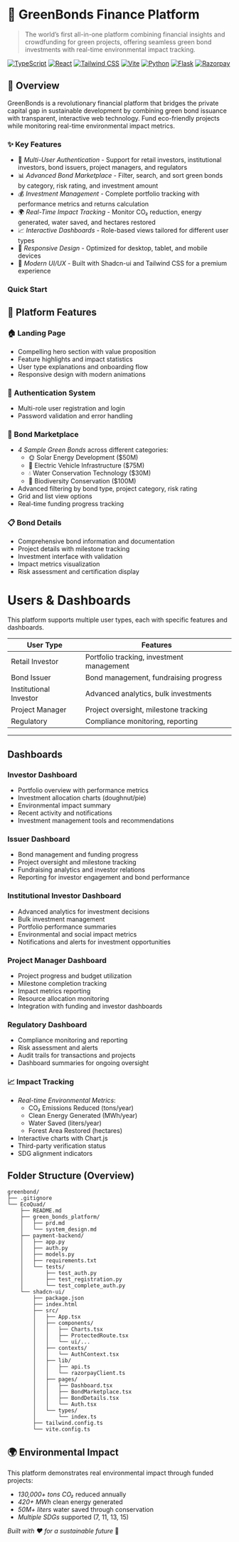 # 🌱 GreenBonds Finance Platform

> The world’s first all-in-one platform combining financial insights and crowdfunding for green projects, offering seamless green bond investments with real-time environmental impact tracking.

[![TypeScript](https://img.shields.io/badge/TypeScript-007ACC?style=for-the-badge&logo=typescript&logoColor=white)](https://www.typescriptlang.org/)
[![React](https://img.shields.io/badge/React-20232A?style=for-the-badge&logo=react&logoColor=61DAFB)](https://reactjs.org/)
[![Tailwind CSS](https://img.shields.io/badge/Tailwind_CSS-38B2AC?style=for-the-badge&logo=tailwind-css&logoColor=white)](https://tailwindcss.com/)
[![Vite](https://img.shields.io/badge/Vite-646CFF?style=for-the-badge&logo=vite&logoColor=white)](https://vitejs.dev/)
[![Python](https://img.shields.io/badge/Python-3776AB?style=for-the-badge&logo=python&logoColor=white)](https://www.python.org/)
[![Flask](https://img.shields.io/badge/Flask-000000?style=for-the-badge&logo=flask&logoColor=white)](https://flask.palletsprojects.com/)
[![Razorpay](https://img.shields.io/badge/Razorpay-1E94D8?style=for-the-badge&logo=razorpay&logoColor=white)](https://razorpay.com/)


## 🚀 Overview

GreenBonds is a revolutionary financial platform that bridges the private capital gap in sustainable development by combining green bond issuance with transparent, interactive web technology. Fund eco-friendly projects while monitoring real-time environmental impact metrics.

### ✨ Key Features

- 🏦 *Multi-User Authentication* - Support for retail investors, institutional investors, bond issuers, project managers, and regulators
- 📊 *Advanced Bond Marketplace* - Filter, search, and sort green bonds by category, risk rating, and investment amount
- 💰 *Investment Management* - Complete portfolio tracking with performance metrics and returns calculation
- 🌍 *Real-Time Impact Tracking* - Monitor CO₂ reduction, energy generated, water saved, and hectares restored
- 📈 *Interactive Dashboards* - Role-based views tailored for different user types
- 📱 *Responsive Design* - Optimized for desktop, tablet, and mobile devices
- 🎨 *Modern UI/UX* - Built with Shadcn-ui and Tailwind CSS for a premium experience


### Quick Start

## 🌟 Platform Features

### 🏠 Landing Page
- Compelling hero section with value proposition
- Feature highlights and impact statistics  
- User type explanations and onboarding flow
- Responsive design with modern animations

### 🔐 Authentication System
- Multi-role user registration and login
- Password validation and error handling

### 🏪 Bond Marketplace
- *4 Sample Green Bonds* across different categories:
  - 🌞 Solar Energy Development ($50M)
  - 🚗 Electric Vehicle Infrastructure ($75M) 
  - 💧 Water Conservation Technology ($30M)
  - 🌳 Biodiversity Conservation ($100M)
- Advanced filtering by bond type, project category, risk rating
- Grid and list view options
- Real-time funding progress tracking

### 📋 Bond Details
- Comprehensive bond information and documentation
- Project details with milestone tracking
- Investment interface with validation
- Impact metrics visualization
- Risk assessment and certification display

# Users & Dashboards

This platform supports multiple user types, each with specific features and dashboards.

| User Type             | Features                                      |
|-----------------------|-----------------------------------------------|
| Retail Investor       | Portfolio tracking, investment management    |
| Bond Issuer           | Bond management, fundraising progress        |
| Institutional Investor| Advanced analytics, bulk investments         |
| Project Manager       | Project oversight, milestone tracking        |
| Regulatory            | Compliance monitoring, reporting             |

---

## Dashboards

### Investor Dashboard
- Portfolio overview with performance metrics
- Investment allocation charts (doughnut/pie)
- Environmental impact summary
- Recent activity and notifications
- Investment management tools and recommendations

### Issuer Dashboard  
- Bond management and funding progress
- Project oversight and milestone tracking
- Fundraising analytics and investor relations
- Reporting for investor engagement and bond performance

### Institutional Investor Dashboard
- Advanced analytics for investment decisions
- Bulk investment management
- Portfolio performance summaries
- Environmental and social impact metrics
- Notifications and alerts for investment opportunities

### Project Manager Dashboard
- Project progress and budget utilization
- Milestone completion tracking
- Impact metrics reporting
- Resource allocation monitoring
- Integration with funding and investor dashboards

### Regulatory Dashboard
- Compliance monitoring and reporting
- Risk assessment and alerts
- Audit trails for transactions and projects
- Dashboard summaries for ongoing oversight


### 📈 Impact Tracking
- *Real-time Environmental Metrics*:
  - CO₂ Emissions Reduced (tons/year)
  - Clean Energy Generated (MWh/year) 
  - Water Saved (liters/year)
  - Forest Area Restored (hectares)
- Interactive charts with Chart.js
- Third-party verification status
- SDG alignment indicators

## Folder Structure (Overview)


```
greenbond/
├── .gitignore
└── EcoQuad/
    ├── README.md
    ├── green_bonds_platform/
    │   ├── prd.md
    │   └── system_design.md
    ├── payment-backend/
    │   ├── app.py
    │   ├── auth.py
    │   ├── models.py
    │   ├── requirements.txt
    │   └── tests/
    │       ├── test_auth.py
    │       ├── test_registration.py
    │       └── test_complete_auth.py
    └── shadcn-ui/
        ├── package.json
        ├── index.html
        ├── src/
        │   ├── App.tsx
        │   ├── components/
        │   │   ├── Charts.tsx
        │   │   ├── ProtectedRoute.tsx
        │   │   └── ui/...
        │   ├── contexts/
        │   │   └── AuthContext.tsx
        │   ├── lib/
        │   │   ├── api.ts
        │   │   └── razorpayClient.ts
        │   ├── pages/
        │   │   ├── Dashboard.tsx
        │   │   ├── BondMarketplace.tsx
        │   │   ├── BondDetails.tsx
        │   │   └── Auth.tsx
        │   └── types/
        │       └── index.ts
        ├── tailwind.config.ts
        └── vite.config.ts
```


## 🌍 Environmental Impact

This platform demonstrates real environmental impact through funded projects:

- *130,000+ tons CO₂* reduced annually
- *420+ MWh* clean energy generated  
- *50M+ liters* water saved through conservation
- *Multiple SDGs* supported (7, 11, 13, 15)




*Built with ❤ for a sustainable future* 🌱



















